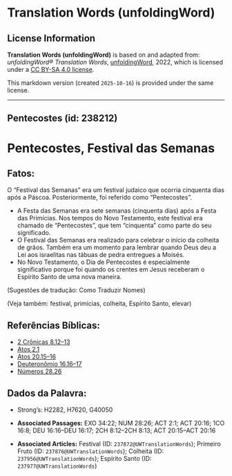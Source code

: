 # Translation Words (unfoldingWord)

## License Information

**Translation Words (unfoldingWord)** is based on and adapted from: _unfoldingWord® Translation Words_, [unfoldingWord](https://unfoldingword.org/utw), 2022, which is licensed under a [CC BY-SA 4.0 license](https://creativecommons.org/licenses/by-sa/4.0/legalcode.en).

This markdown version (created `2025-10-16`) is provided under the same license.



--------------------------------

## Pentecostes (id: 238212)

Pentecostes, Festival das Semanas
=================================

Fatos:
------

O “Festival das Semanas” era um festival judaico que ocorria cinquenta dias após a Páscoa. Posteriormente, foi referido como “Pentecostes”.

* A Festa das Semanas era sete semanas (cinquenta dias) após a Festa das Primícias. Nos tempos do Novo Testamento, este festival era chamado de “Pentecostes”, que tem “cinquenta” como parte do seu significado.
* O Festival das Semanas era realizado para celebrar o início da colheita de grãos. Também era um momento para lembrar quando Deus deu a Lei aos israelitas nas tábuas de pedra entregues a Moisés.
* No Novo Testamento, o Dia de Pentecostes é especialmente significativo porque foi quando os crentes em Jesus receberam o Espírito Santo de uma nova maneira.

(Sugestões de tradução: Como Traduzir Nomes)

(Veja também: festival, primícias, colheita, Espírito Santo, elevar)

Referências Bíblicas:
---------------------

* [2 Crônicas 8\.12–13](https://ref.ly/2Chr8:12-2Chr8:13)
* [Atos 2\.1](https://ref.ly/Acts2:1)
* [Atos 20\.15–16](https://ref.ly/Acts20:15-Acts20:16)
* [Deuteronômio 16\.16–17](https://ref.ly/Deut16:16-Deut16:17)
* [Números 28\.26](https://ref.ly/Num28:26)

Dados da Palavra:
-----------------

* Strong’s: H2282, H7620, G40050

* **Associated Passages:** EXO 34:22; NUM 28:26; ACT 2:1; ACT 20:16; 1CO 16:8; DEU 16:16–DEU 16:17; 2CH 8:12–2CH 8:13; ACT 20:15–ACT 20:16
* **Associated Articles:** Festival (ID: `237872@UWTranslationWords`); Primeiro Fruto (ID: `237876@UWTranslationWords`); Colheita (ID: `237956@UWTranslationWords`); Espírito Santo (ID: `237977@UWTranslationWords`)

